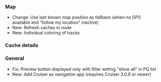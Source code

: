 ### Map
- Change: Use last known map position as fallback (when no GPS available and "follow my location" inactive)
- New: Refresh caches in route
- New: Individual coloring of tracks

### Cache details

### General
- Fix: Preview button displayed only with filter setting "show all" in PQ list
- New: Add Cruiser as navigation app (requires Cruiser 3.0.9 or newer)
